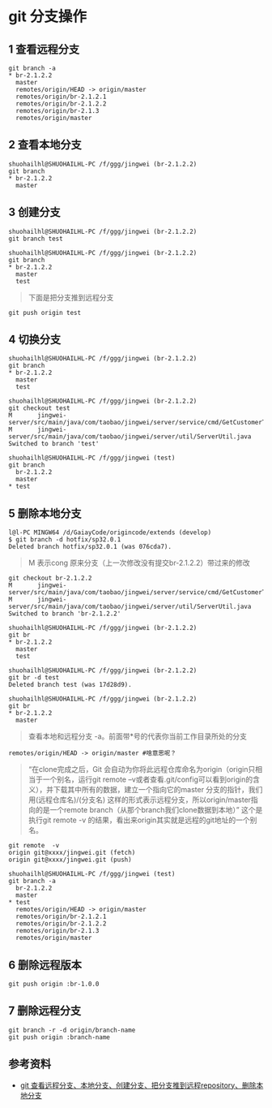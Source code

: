 git 分支操作
============

1 查看远程分支
--------------
```git
git branch -a  
* br-2.1.2.2  
  master  
  remotes/origin/HEAD -> origin/master  
  remotes/origin/br-2.1.2.1  
  remotes/origin/br-2.1.2.2  
  remotes/origin/br-2.1.3  
  remotes/origin/master 
``` 

2 查看本地分支
--------------
```git
shuohailhl@SHUOHAILHL-PC /f/ggg/jingwei (br-2.1.2.2)  
git branch  
* br-2.1.2.2  
  master
```  

3 创建分支
----------
```git
shuohailhl@SHUOHAILHL-PC /f/ggg/jingwei (br-2.1.2.2)  
git branch test  
  
shuohailhl@SHUOHAILHL-PC /f/ggg/jingwei (br-2.1.2.2)  
git branch  
* br-2.1.2.2  
  master  
  test  
```
>下面是把分支推到远程分支 
```git
git push origin test  
```

4 切换分支
----------
```git
shuohailhl@SHUOHAILHL-PC /f/ggg/jingwei (br-2.1.2.2)  
git branch  
* br-2.1.2.2  
  master  
  test  
  
shuohailhl@SHUOHAILHL-PC /f/ggg/jingwei (br-2.1.2.2)  
git checkout test  
M       jingwei-server/src/main/java/com/taobao/jingwei/server/service/cmd/GetCustomerTarCmd.java  
M       jingwei-server/src/main/java/com/taobao/jingwei/server/util/ServerUtil.java  
Switched to branch 'test'  
  
shuohailhl@SHUOHAILHL-PC /f/ggg/jingwei (test)  
git branch  
  br-2.1.2.2  
  master  
* test  
```

5 删除本地分支
--------------
```git
l@l-PC MINGW64 /d/GaiayCode/origincode/extends (develop)
$ git branch -d hotfix/sp32.0.1
Deleted branch hotfix/sp32.0.1 (was 076cda7).
```

>M 表示cong 原来分支（上一次修改没有提交br-2.1.2.2）带过来的修改
```git
git checkout br-2.1.2.2  
M       jingwei-server/src/main/java/com/taobao/jingwei/server/service/cmd/GetCustomerTarCmd.java  
M       jingwei-server/src/main/java/com/taobao/jingwei/server/util/ServerUtil.java  
Switched to branch 'br-2.1.2.2'  
  
shuohailhl@SHUOHAILHL-PC /f/ggg/jingwei (br-2.1.2.2)  
git br  
* br-2.1.2.2  
  master  
  test  
  
shuohailhl@SHUOHAILHL-PC /f/ggg/jingwei (br-2.1.2.2)  
git br -d test  
Deleted branch test (was 17d28d9).  
  
shuohailhl@SHUOHAILHL-PC /f/ggg/jingwei (br-2.1.2.2)  
git br  
* br-2.1.2.2  
  master  
```

>查看本地和远程分支  -a。前面带*号的代表你当前工作目录所处的分支
```git
remotes/origin/HEAD -> origin/master #啥意思呢？  
```
>“在clone完成之后，Git 会自动为你将此远程仓库命名为origin（origin只相当于一个别名，运行git remote –v或者查看.git/config可以看到origin的含义），并下载其中所有的数据，建立一个指向它的master 分支的指针，我们用(远程仓库名)/(分支名) 这样的形式表示远程分支，所以origin/master指向的是一个remote branch（从那个branch我们clone数据到本地）”
   这个是执行git remote -v 的结果，看出来origin其实就是远程的git地址的一个别名。
```git
git remote  -v  
origin git@xxxx/jingwei.git (fetch)  
origin git@xxxx/jingwei.git (push)  
```

```git
shuohailhl@SHUOHAILHL-PC /f/ggg/jingwei (test)  
git branch -a  
  br-2.1.2.2  
  master  
* test  
  remotes/origin/HEAD -> origin/master  
  remotes/origin/br-2.1.2.1  
  remotes/origin/br-2.1.2.2  
  remotes/origin/br-2.1.3  
  remotes/origin/master  
```

6 删除远程版本
--------------
```git
git push origin :br-1.0.0  
```

7 删除远程分支
--------------
```git
git branch -r -d origin/branch-name  
git push origin :branch-name  
```
参考资料
--------
- [git 查看远程分支、本地分支、创建分支、把分支推到远程repository、删除本地分支](http://blog.csdn.net/arkblue/article/details/9568249/)
